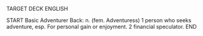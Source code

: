 TARGET DECK
ENGLISH

START
Basic
Adventurer
Back: n. (fem. Adventuress) 1 person who seeks adventure, esp. For personal gain or enjoyment. 2 financial speculator.
END
